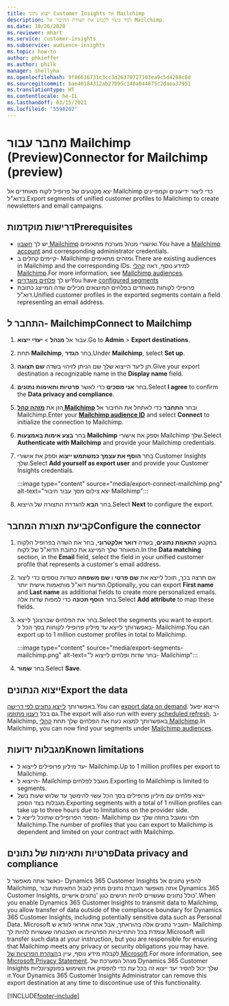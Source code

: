 ```yaml
---
title: ייצוא נתוני Customer Insights אל Mailchimp
description: למד כיצד לקבוע את תצורת החיבור אל Mailchimp.
ms.date: 10/26/2020
ms.reviewer: mhart
ms.service: customer-insights
ms.subservice: audience-insights
ms.topic: how-to
author: phkieffer
ms.author: philk
manager: shellyha
ms.openlocfilehash: 9f86616731c3cc3d26370727103ea9c5d4288c8d
ms.sourcegitcommit: bae40184312ab27b95c140a044875c2daea37951
ms.translationtype: HT
ms.contentlocale: he-IL
ms.lasthandoff: 03/15/2021
ms.locfileid: "5598202"
---
```

# <a name="connector-for-mailchimp-preview"></a><span data-ttu-id="e6e56-103">מחבר עבור Mailchimp‏ (Preview)</span><span class="sxs-lookup"><span data-stu-id="e6e56-103">Connector for Mailchimp (preview)</span></span>

<span data-ttu-id="e6e56-104">יצא מקטעים של פרופיל לקוח מאוחדים אל Mailchimp כדי ליצור ידיעונים וקמפיינים בדוא"ל.</span><span class="sxs-lookup"><span data-stu-id="e6e56-104">Export segments of unified customer profiles to Mailchimp to create newsletters and email campaigns.</span></span>

## <a name="prerequisites"></a><span data-ttu-id="e6e56-105">דרישות מוקדמות</span><span class="sxs-lookup"><span data-stu-id="e6e56-105">Prerequisites</span></span>

-   <span data-ttu-id="e6e56-106">יש לך [חשבון Mailchimp](https://mailchimp.com/) ואישורי מנהל מערכת מתאימים.</span><span class="sxs-lookup"><span data-stu-id="e6e56-106">You have a [Mailchimp account](https://mailchimp.com/) and corresponding administrator credentials.</span></span>
-   <span data-ttu-id="e6e56-107">קיימים קהלים ב- Mailchimp ומזהים מתאימים.</span><span class="sxs-lookup"><span data-stu-id="e6e56-107">There are existing audiences in Mailchimp and the corresponding IDs.</span></span> <span data-ttu-id="e6e56-108">למידע נוסף, ראה [קהלי Mailchimp](https://mailchimp.com/help/create-audience/).</span><span class="sxs-lookup"><span data-stu-id="e6e56-108">For more information, see [Mailchimp audiences](https://mailchimp.com/help/create-audience/).</span></span>
-   <span data-ttu-id="e6e56-109">יש לך [פלחים מוגדרים](segments.md)</span><span class="sxs-lookup"><span data-stu-id="e6e56-109">You have [configured segments](segments.md)</span></span>
-   <span data-ttu-id="e6e56-110">פרופילי לקוחות מאוחדים בפלחים המיוצאים מכילים שדה המייצג כתובת דוא"ל.</span><span class="sxs-lookup"><span data-stu-id="e6e56-110">Unified customer profiles in the exported segments contain a field representing an email address.</span></span>

## <a name="connect-to-mailchimp"></a><span data-ttu-id="e6e56-111">התחבר ל- Mailchimp</span><span class="sxs-lookup"><span data-stu-id="e6e56-111">Connect to Mailchimp</span></span>

1. <span data-ttu-id="e6e56-112">עבור אל **מנהל** > **יעדי ייצוא**.</span><span class="sxs-lookup"><span data-stu-id="e6e56-112">Go to **Admin** > **Export destinations**.</span></span>

1. <span data-ttu-id="e6e56-113">תחת **Mailchimp**, בחר **הגדר**.</span><span class="sxs-lookup"><span data-stu-id="e6e56-113">Under **Mailchimp**, select **Set up**.</span></span>

1. <span data-ttu-id="e6e56-114">תן ליעד הייצוא שלך שם הניתן לזיהוי בשדה **שם תצוגה**.</span><span class="sxs-lookup"><span data-stu-id="e6e56-114">Give your export destination a recognizable name in the **Display name** field.</span></span>

1. <span data-ttu-id="e6e56-115">בחר **אני מסכים** כדי לאשר **פרטיות ותאימות נתונים**.</span><span class="sxs-lookup"><span data-stu-id="e6e56-115">Select **I agree** to confirm the **Data privacy and compliance**.</span></span>

1. <span data-ttu-id="e6e56-116">הזן את **[מזהה קהל Mailchimp](https://mailchimp.com/help/find-audience-id/)** ובחר **התחבר** כדי לאתחל את החיבור אל Mailchimp.</span><span class="sxs-lookup"><span data-stu-id="e6e56-116">Enter your **[Mailchimp audience ID](https://mailchimp.com/help/find-audience-id/)** and select **Connect** to initialize the connection to Mailchimp.</span></span>

1. <span data-ttu-id="e6e56-117">בחר **בצע אימות באמצעות Mailchimp** וספק את אישורי Mailchimp שלך.</span><span class="sxs-lookup"><span data-stu-id="e6e56-117">Select **Authenticate with Mailchimp** and provide your Mailchimp credentials.</span></span>

1. <span data-ttu-id="e6e56-118">בחר **הוסף את עצמך כמשתמש ייצוא** וספק את אישורי Customer Insights שלך.</span><span class="sxs-lookup"><span data-stu-id="e6e56-118">Select **Add yourself as export user** and provide your Customer Insights credentials.</span></span>

   :::image type="content" source="media/export-connect-mailchimp.png" alt-text="יצא צילום מסך עבור חיבור Mailchimp":::

1. <span data-ttu-id="e6e56-120">בחר **הבא** להגדרת התצורה של הייצוא.</span><span class="sxs-lookup"><span data-stu-id="e6e56-120">Select **Next** to configure the export.</span></span>

## <a name="configure-the-connector"></a><span data-ttu-id="e6e56-121">קביעת תצורת המחבר</span><span class="sxs-lookup"><span data-stu-id="e6e56-121">Configure the connector</span></span>

1. <span data-ttu-id="e6e56-122">במקטע **התאמת נתונים**, בשדה **דואר אלקטרוני**, בחר את השדה בפרופיל הלקוח המאוחד שלך המייצג את כתובת הדוא"ל של לקוח.</span><span class="sxs-lookup"><span data-stu-id="e6e56-122">In the **Data matching** section, in the **Email** field, select the field in your unified customer profile that represents a customer's email address.</span></span> 

1. <span data-ttu-id="e6e56-123">אם תרצה בכך, תוכל לייצא את **שם פרטי** ו **שם משפחה** כשדות נוספים כדי ליצור הודעות דוא"ל מותאמות אישית יותר.</span><span class="sxs-lookup"><span data-stu-id="e6e56-123">Optionally, you can export **First name** and **Last name** as additional fields to create more personalized emails.</span></span> <span data-ttu-id="e6e56-124">בחר **הוסף תכונה** כדי למפות שדות אלה.</span><span class="sxs-lookup"><span data-stu-id="e6e56-124">Select **Add attribute** to map these fields.</span></span>

1. <span data-ttu-id="e6e56-125">בחר את הפלחים שברצונך לייצא.</span><span class="sxs-lookup"><span data-stu-id="e6e56-125">Select the segments you want to export.</span></span> <span data-ttu-id="e6e56-126">באפשרותך לייצא עד מיליון פרופילי לקוחות בסך הכל ל- Mailchimp.</span><span class="sxs-lookup"><span data-stu-id="e6e56-126">You can export up to 1 million customer profiles in total to Mailchimp.</span></span>

   :::image type="content" source="media/export-segments-mailchimp.png" alt-text="בחר שדות ופלחים לייצוא ל- Mailchimp":::

1. <span data-ttu-id="e6e56-128">בחר **שמור**.</span><span class="sxs-lookup"><span data-stu-id="e6e56-128">Select **Save**.</span></span>

## <a name="export-the-data"></a><span data-ttu-id="e6e56-129">ייצוא הנתונים</span><span class="sxs-lookup"><span data-stu-id="e6e56-129">Export the data</span></span>

<span data-ttu-id="e6e56-130">באפשרותך [לייצא נתונים לפי דרישה](export-destinations.md).</span><span class="sxs-lookup"><span data-stu-id="e6e56-130">You can [export data on demand](export-destinations.md).</span></span> <span data-ttu-id="e6e56-131">הייצוא יפעל גם בכל [רענון מתוזמן](system.md#schedule-tab).</span><span class="sxs-lookup"><span data-stu-id="e6e56-131">The export will also run with every [scheduled refresh](system.md#schedule-tab).</span></span> <span data-ttu-id="e6e56-132">ב- Mailchimp, באפשרותך למצוא כעת את הפלחים שלך תחת [קהלי Mailchimp](https://mailchimp.com/help/create-audience/).</span><span class="sxs-lookup"><span data-stu-id="e6e56-132">In Mailchimp, you can now find your segments under [Mailchimp audiences](https://mailchimp.com/help/create-audience/).</span></span>

## <a name="known-limitations"></a><span data-ttu-id="e6e56-133">מגבלות ידועות</span><span class="sxs-lookup"><span data-stu-id="e6e56-133">Known limitations</span></span>

- <span data-ttu-id="e6e56-134">עד מיליון פרופילים לייצוא ל- Mailchimp.</span><span class="sxs-lookup"><span data-stu-id="e6e56-134">Up to 1 million profiles per export to Mailchimp.</span></span>
- <span data-ttu-id="e6e56-135">הייצוא ל- Mailchimp מוגבל לפלחים.</span><span class="sxs-lookup"><span data-stu-id="e6e56-135">Exporting to Mailchimp is limited to segments.</span></span>
- <span data-ttu-id="e6e56-136">ייצוא פלחים עם מיליון פרופילים בסך הכל עשוי להימשך עד שלוש שעות בשל מגבלות בצד הספק.</span><span class="sxs-lookup"><span data-stu-id="e6e56-136">Exporting segments with a total of 1 million profiles can take up to three hours due to limitations on the provider side.</span></span> 
- <span data-ttu-id="e6e56-137">מספר הפרופילים שתוכל לייצא ל- Mailchimp תלוי ומוגבל בחוזה שלך עם Mailchimp.</span><span class="sxs-lookup"><span data-stu-id="e6e56-137">The number of profiles that you can export to Mailchimp is dependent and limited on your contract with Mailchimp.</span></span>

## <a name="data-privacy-and-compliance"></a><span data-ttu-id="e6e56-138">פרטיות ותאימות של נתונים</span><span class="sxs-lookup"><span data-stu-id="e6e56-138">Data privacy and compliance</span></span>

<span data-ttu-id="e6e56-139">כאשר אתה מאפשר ל- Dynamics 365 Customer Insights להפיץ נתונים אל Mailchimp, אתה מאפשר העברת נתונים מחוץ לגבול התאימות עבור Dynamics 365 Customer Insights, כולל נתונים שעשויים להיות רגישים כגון 'נתונים אישיים'.</span><span class="sxs-lookup"><span data-stu-id="e6e56-139">When you enable Dynamics 365 Customer Insights to transmit data to Mailchimp, you allow transfer of data outside of the compliance boundary for Dynamics 365 Customer Insights, including potentially sensitive data such as Personal Data.</span></span> <span data-ttu-id="e6e56-140">Microsoft תעביר נתונים אלה בהוראתך, אבל אתה אחראי לוודא ש- Mailchimp עומדת בכל התחייבויות הפרטיות או האבטחה שעשויות להיות לך.</span><span class="sxs-lookup"><span data-stu-id="e6e56-140">Microsoft will transfer such data at your instruction, but you are responsible for ensuring that Mailchimp meets any privacy or security obligations you may have.</span></span> <span data-ttu-id="e6e56-141">לקבלת מידע נוסף, עיין ב[הצהרת הפרטיות של Microsoft](https://go.microsoft.com/fwlink/?linkid=396732).</span><span class="sxs-lookup"><span data-stu-id="e6e56-141">For more information, see [Microsoft Privacy Statement](https://go.microsoft.com/fwlink/?linkid=396732).</span></span>
<span data-ttu-id="e6e56-142">מנהל המערכת של Dynamics 365 Customer Insights שלך יכול להסיר יעד ייצוא זה בכל עת כדי להפסיק את השימוש בפונקציונליות זו.</span><span class="sxs-lookup"><span data-stu-id="e6e56-142">Your Dynamics 365 Customer Insights Administrator can remove this export destination at any time to discontinue use of this functionality.</span></span>


[!INCLUDE[footer-include](../includes/footer-banner.md)]